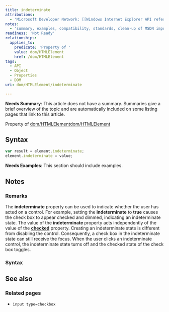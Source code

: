 ```yaml
---
title: indeterminate
attributions:
  - 'Microsoft Developer Network: [[Windows Internet Explorer API reference](http://msdn.microsoft.com/en-us/library/ie/hh828809%28v=vs.85%29.aspx) Article]'
notes:
  - 'summary, examples, compatibility, standards, clean-up of MSDN import'
readiness: 'Not Ready'
relationships:
  applies_to:
    predicate: 'Property of '
    value: dom/HTMLElement
    href: /dom/HTMLElement
tags:
  - API
  - Object
  - Properties
  - DOM
uri: dom/HTMLElement/indeterminate

---
```

**Needs Summary**: This article does not have a summary. Summaries give a brief overview of the topic and are automatically included on some listing pages that link to this article.

Property of [dom/HTMLElement](/dom/HTMLElement)[dom/HTMLElement](/dom/HTMLElement)

## Syntax

``` js
var result = element.indeterminate;
element.indeterminate = value;
```

**Needs Examples**: This section should include examples.

## Notes

### Remarks

The **indeterminate** property can be used to indicate whether the user has acted on a control. For example, setting the **indeterminate** to **true** causes the check box to appear checked and dimmed, indicating an indeterminate state. The value of the **indeterminate** property acts independently of the value of the [**checked**](/html/attributes/checked) property. Creating an indeterminate state is different from disabling the control. Consequently, a check box in the indeterminate state can still receive the focus. When the user clicks an indeterminate control, the indeterminate state turns off and the checked state of the check box toggles.

### Syntax

## See also

### Related pages

-   `input type=checkbox`
